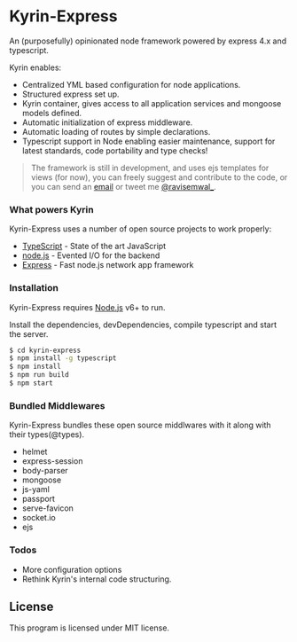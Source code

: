 # Kyrin-Express
An (purposefully) opinionated node framework powered by express 4.x and typescript. 

Kyrin enables:
  - Centralized YML based configuration for node applications.
  - Structured express set up.
  - Kyrin container, gives access to all application services and mongoose models defined.
  - Automatic initialization of express middleware.
  - Automatic loading of routes by simple declarations.
  - Typescript support in Node enabling easier maintenance, support for latest standards, code portability and type checks!

> The framework is still in development, and uses ejs templates for views (for now), you can freely suggest and contribute to the code, or you can send an [email] or tweet me [@ravisemwal_].


### What powers Kyrin

Kyrin-Express uses a number of open source projects to work properly:

* [TypeScript] - State of the art JavaScript
* [node.js] - Evented I/O for the backend
* [Express] - Fast node.js network app framework

### Installation

Kyrin-Express requires [Node.js](https://nodejs.org/) v6+ to run.

Install the dependencies, devDependencies, compile typescript and start the server.

```sh
$ cd kyrin-express
$ npm install -g typescript
$ npm install
$ npm run build
$ npm start
```


### Bundled Middlewares

Kyrin-Express bundles these open source middlwares with it along with their types(@types).

* helmet
* express-session
* body-parser
* mongoose
* js-yaml
* passport
* serve-favicon
* socket.io
* ejs

### Todos
 - More configuration options
 - Rethink Kyrin's internal code structuring.

License
----
This program is licensed under MIT license.


[//]: # (These are reference links used in the body of this note and get stripped out when the markdown processor does its job. There is no need to format nicely because it shouldn't be seen. Thanks SO - http://stackoverflow.com/questions/4823468/store-comments-in-markdown-syntax)


   [email]: <mailto:ravisemwal@outlook.com>
   [git-repo-url]: <https://github.com/nodejs/node>
   [TypeScript]: <https://www.typescriptlang.org/>
   [node.js]: <http://nodejs.org>

   [express]: <http://expressjs.com>

   [@ravisemwal_]: <https://twitter.com/ravisemwal_>
